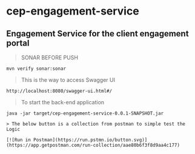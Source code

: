 # cep-engagement-service

## Engagement Service for the client engagement portal

> SONAR BEFORE PUSH

```
mvn verify sonar:sonar
```

> This is the way to access Swagger UI

```
http://localhost:8080/swagger-ui.html#/
```

> To start the back-end application

```
java -jar target/cep-engagement-service-0.0.1-SNAPSHOT.jar

> The below button is a collection from postman to simple test the Logic

[![Run in Postman](https://run.pstmn.io/button.svg)](https://app.getpostman.com/run-collection/aae80b6f3f8d9aa4c177)
